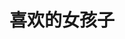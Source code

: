 ---
title: 喜欢的女孩子
keywords: 链接
description: 喜欢的女孩子
links: https://www.yunyoujun.cn/girls/links.json
random: true
---